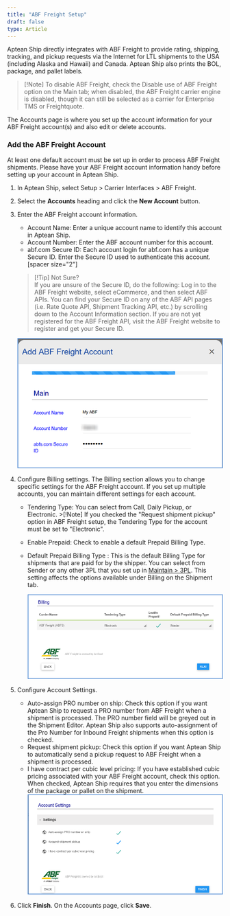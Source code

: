 ```yaml
---
title: "ABF Freight Setup"
draft: false
type: Article
---
```


Aptean Ship directly integrates with ABF Freight to provide rating, shipping, tracking, and pickup requests via the Internet for LTL shipments to the USA (including Alaska and Hawaii) and Canada. Aptean Ship also prints the BOL, package, and pallet labels.
>[!Note] To disable ABF Freight, check the Disable use of ABF Freight option on the Main tab; when disabled, the ABF Freight carrier engine is disabled, though it can still be selected as a carrier for Enterprise TMS or Freightquote.

The Accounts page is where you set up the account information for your ABF Freight account(s) and also edit or delete accounts.

### Add the ABF Freight Account


At least one default account must be set up in order to process ABF Freight shipments. Please have your ABF Freight account information handy before setting up your account in Aptean Ship.
1. In Aptean Ship, select Setup > Carrier Interfaces > ABF Freight.
2. Select the **Accounts** heading and click the **New Account** button.
3. Enter the ABF Freight account information.
	* Account Name: Enter a unique account name to identify this account in Aptean Ship.
	* Account Number: Enter the ABF account number for this account.
	* abf.com Secure ID: Each account login for abf.com has a unique Secure ID. Enter the Secure ID used to authenticate this account.
	[spacer size\="2"]

	>[!Tip] Not Sure? <br>If you are unsure of the Secure ID, do the following: Log in to the ABF Freight website, select eCommerce, and then select ABF APIs. You can find your Secure ID on any of the ABF API pages (i.e. Rate Quote API, Shipment Tracking API, etc.) by scrolling down to the Account Information section. If you are not yet registered for the ABF Freight API, visit the ABF Freight website to register and get your Secure ID.
	
	![aptean-ship-abf-freight](assets/images/aptean-ship-abf-freight-3.png)

4. Configure Billing settings. The Billing section allows you to change specific settings for the ABF Freight account. If you set up multiple accounts, you can maintain different settings for each account.
	* Tendering Type: You can select from Call, Daily Pickup, or Electronic. >[!Note]  If you checked the "Request shipment pickup" option in ABF Freight setup, the Tendering Type for the account must be set to "Electronic".
	* Enable Prepaid: Check to enable a default Prepaid Billing Type.
	* Default Prepaid Billing Type : This is the default Billing Type for shipments that are paid for by the shipper. You can select from Sender or any other 3PL that you set up in [Maintain > 3PL](3pl-overview.md). This setting affects the options available under Billing on the Shipment tab.

		![abf-5](assets/images/abf-5.png)

5. Configure Account Settings.
	* Auto-assign PRO number on ship: Check this option if you want Aptean Ship to request a PRO number from ABF Freight when a shipment is processed. The PRO number field will be greyed out in the Shipment Editor. Aptean Ship also supports auto-assignment of the Pro Number for Inbound Freight shipments when this option is checked.
	* Request shipment pickup: Check this option if you want Aptean Ship to automatically send a pickup request to ABF Freight when a shipment is processed.
	* I have contract per cubic level pricing: If you have established cubic pricing associated with your ABF Freight account, check this option. When checked, Aptean Ship requires that you enter the dimensions of the package or pallet on the shipment.
	![abf-6](assets/images/abf-6.png)

6. Click **Finish**. On the Accounts page, click **Save**.


 

